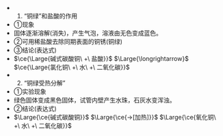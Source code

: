 -
  1. “铜绿”和盐酸的作用
- ①现象
- 固体逐渐溶解(消失)，产生气泡，溶液由无色变成蓝色。
- ②可用稀盐酸去除同期表面的铜锈(铜绿)
- ③结论(表达式)
- $\ce{\Large{碱式碳酸铜\ +\ 盐酸}}$ $\Large{\longrightarrow}$ $\ce{\Large{氯化铜\ +\ 水\ +\ 二氧化碳}}$
-
  2. “铜绿受热分解”
- ①实验现象
- 绿色固体变成黑色固体，试管内壁产生水珠，石灰水变浑浊。
- ②结论(表达式)
- $\Large{\ce{碱式碳酸铜}}$ $\Large{\ce{->[加热]}}$ $\Large{\ce{氧化铜\ +\ 水\ +\ 二氧化碳}}$